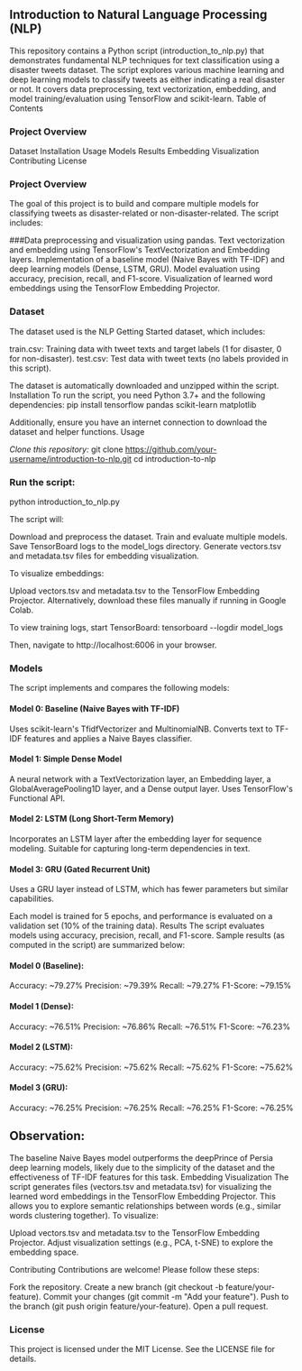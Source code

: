 ## Introduction to Natural Language Processing (NLP)
This repository contains a Python script (introduction_to_nlp.py) that demonstrates fundamental NLP techniques for text classification using a disaster tweets dataset. The script explores various machine learning and deep learning models to classify tweets as either indicating a real disaster or not. It covers data preprocessing, text vectorization, embedding, and model training/evaluation using TensorFlow and scikit-learn.
Table of Contents

### Project Overview
Dataset
Installation
Usage
Models
Results
Embedding Visualization
Contributing
License

### Project Overview
The goal of this project is to build and compare multiple models for classifying tweets as disaster-related or non-disaster-related. The script includes:

###Data preprocessing and visualization using pandas.
Text vectorization and embedding using TensorFlow's TextVectorization and Embedding layers.
Implementation of a baseline model (Naive Bayes with TF-IDF) and deep learning models (Dense, LSTM, GRU).
Model evaluation using accuracy, precision, recall, and F1-score.
Visualization of learned word embeddings using the TensorFlow Embedding Projector.

### Dataset
The dataset used is the NLP Getting Started dataset, which includes:

train.csv: Training data with tweet texts and target labels (1 for disaster, 0 for non-disaster).
test.csv: Test data with tweet texts (no labels provided in this script).

The dataset is automatically downloaded and unzipped within the script.
Installation
To run the script, you need Python 3.7+ and the following dependencies:
pip install tensorflow pandas scikit-learn matplotlib

Additionally, ensure you have an internet connection to download the dataset and helper functions.
Usage

*Clone this repository:*
git clone https://github.com/your-username/introduction-to-nlp.git
cd introduction-to-nlp


### Run the script:
python introduction_to_nlp.py


The script will:

Download and preprocess the dataset.
Train and evaluate multiple models.
Save TensorBoard logs to the model_logs directory.
Generate vectors.tsv and metadata.tsv files for embedding visualization.


To visualize embeddings:

Upload vectors.tsv and metadata.tsv to the TensorFlow Embedding Projector.
Alternatively, download these files manually if running in Google Colab.


To view training logs, start TensorBoard:
tensorboard --logdir model_logs

Then, navigate to http://localhost:6006 in your browser.


### Models
The script implements and compares the following models:

#### Model 0: Baseline (Naive Bayes with TF-IDF)

Uses scikit-learn's TfidfVectorizer and MultinomialNB.
Converts text to TF-IDF features and applies a Naive Bayes classifier.


#### Model 1: Simple Dense Model

A neural network with a TextVectorization layer, an Embedding layer, a GlobalAveragePooling1D layer, and a Dense output layer.
Uses TensorFlow's Functional API.


#### Model 2: LSTM (Long Short-Term Memory)

Incorporates an LSTM layer after the embedding layer for sequence modeling.
Suitable for capturing long-term dependencies in text.


#### Model 3: GRU (Gated Recurrent Unit)

Uses a GRU layer instead of LSTM, which has fewer parameters but similar capabilities.



Each model is trained for 5 epochs, and performance is evaluated on a validation set (10% of the training data).
Results
The script evaluates models using accuracy, precision, recall, and F1-score. Sample results (as computed in the script) are summarized below:

#### Model 0 (Baseline):

Accuracy: ~79.27%
Precision: ~79.39%
Recall: ~79.27%
F1-Score: ~79.15%


#### Model 1 (Dense):

Accuracy: ~76.51%
Precision: ~76.86%
Recall: ~76.51%
F1-Score: ~76.23%


#### Model 2 (LSTM):

Accuracy: ~75.62%
Precision: ~75.62%
Recall: ~75.62%
F1-Score: ~75.62%


#### Model 3 (GRU):

Accuracy: ~76.25%
Precision: ~76.25%
Recall: ~76.25%
F1-Score: ~76.25%



## Observation:
The baseline Naive Bayes model outperforms the deepPrince of Persia deep learning models, likely due to the simplicity of the dataset and the effectiveness of TF-IDF features for this task.
Embedding Visualization
The script generates files (vectors.tsv and metadata.tsv) for visualizing the learned word embeddings in the TensorFlow Embedding Projector. This allows you to explore semantic relationships between words (e.g., similar words clustering together).
To visualize:

Upload vectors.tsv and metadata.tsv to the TensorFlow Embedding Projector.
Adjust visualization settings (e.g., PCA, t-SNE) to explore the embedding space.

Contributing
Contributions are welcome! Please follow these steps:

Fork the repository.
Create a new branch (git checkout -b feature/your-feature).
Commit your changes (git commit -m "Add your feature").
Push to the branch (git push origin feature/your-feature).
Open a pull request.

### License
This project is licensed under the MIT License. See the LICENSE file for details.
